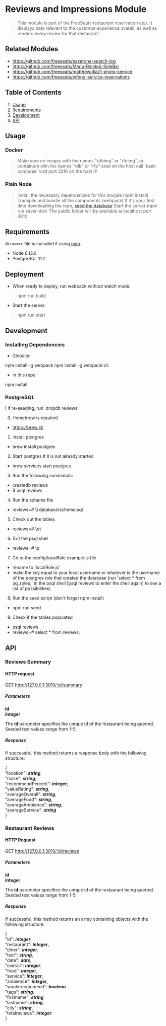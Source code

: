 # Reviews and Impressions Module

> This module is part of the FreeSeats restaurant reservation app. It displays data relevant to the customer experience overall, as well as renders every review for that restaurant.

## Related Modules

  - https://github.com/freeseats/exzerone-search-bar
  - https://github.com/freeseats/Menu-Related-SideBar
  - https://github.com/freeseats/matthewjdiaz1-photo-service
  - https://github.com/freeseats/wfong-service-reservations

## Table of Contents

1. [Usage](#Usage)
1. [Requirements](#requirements)
1. [Development](#development)
1. [API](#api)

## Usage

### Docker

> Make sure no images with the names "rdbimg" or "rfeimg", or containers with the names "rdb" or "rfe" exist on the host
> call 'bash compose'
> visit port 3010 on the host IP


### Plain Node

> Install the necessary dependencies for this module (npm install)
> Transpile and bundle all the components (webpack)
> If it's your first time downloading the repo, [seed the database](#postgresql)
> Start the server (npm run sever-dev)
> The public folder will be available at localhost port 3010

## Requirements

An `nvmrc` file is included if using [nvm](https://github.com/creationix/nvm).

- Node 6.13.0
- PostgreSQL 11.2

## Deployment

- When ready to deploy, run webpack without watch mode:
> npm run build
- Start the server:
> npm run start


## Development

### Installing Dependencies

 - Globally:

npm install -g webpack
npm install -g webpack-cli

 - In this repo:

npm install

### PostgreSQL

! If re-seeding, run: dropdb reviews

0) Homebrew is required
  - https://brew.sh
1) Install postgres
  - brew install postgres
2) Start postgres if it is not already started
  - brew services start postgres
3) Run the following commands:
  - createdb reviews
  - $ psql reviews
4) Run the schema file
  - reviews=# \i database/schema.sql
5) Check out the tables
  - reviews=# \dt
6) Exit the psql shell
  - reviews=# \q
7) Go to the config/localRole.example.js file
  - rename to 'localRole.js'
  - make the key equal to your local username or whatever is the username of the postgres role that created the database (run 'select * from pg_roles;' in the psql shell [psql reviews to enter the shell again] to see a list of possibilities)
8) Run the seed script (don't forget npm install)
  - npm run seed
9) Check if the tables populated
  - psql reviews
  - reviews=# select * from reviews;

## API

### Reviews Summary

#### HTTP request

GET http://127.0.0.1:3010/:id/summary

##### Parameters
**id**  
**integer**  

The **id** parameter specifies the unique id of the restaurant being queried. Seeded test values range from 1-5.

##### Response

If successful, this method returns a response body with the following structure:

{  
  "location": **_string_**,  
  "noise": **_string_**,  
  "recommendPercent": **_integer_**,  
  "valueRating": **_string_**,  
  "averageOverall": **_string_**,  
  "averageFood": **_string_**,  
  "averageAmbience": **_string_**,  
  "averageService": **_string_**  
}  

### Restaurant Reviews

#### HTTP Request

GET http://127.0.0.1:3010/:id/reviews

##### Parameters
**id**  
**integer**  

The **id** parameter specifies the unique id of the restaurant being queried. Seeded test values range from 1-5.

##### Response

If successful, this method returns an array containing objects with the following structure:

{  
  "id": **_integer_**,  
  "restaurant": **_integer_**,  
  "diner": **_integer_**,  
  "text": **_string_**,  
  "date": **_date_**,  
  "overall": **_integer_**,  
  "food": **_integer_**,  
  "service": **_integer_**,  
  "ambience": **_integer_**,  
  "wouldrecommend": **_boolean_**  
  "tags": **_string_**,  
  "firstname": **_string_**,  
  "lastname": **_string_**,  
  "city": **_string_**,  
  "totalreviews": **_integer_**  
}
